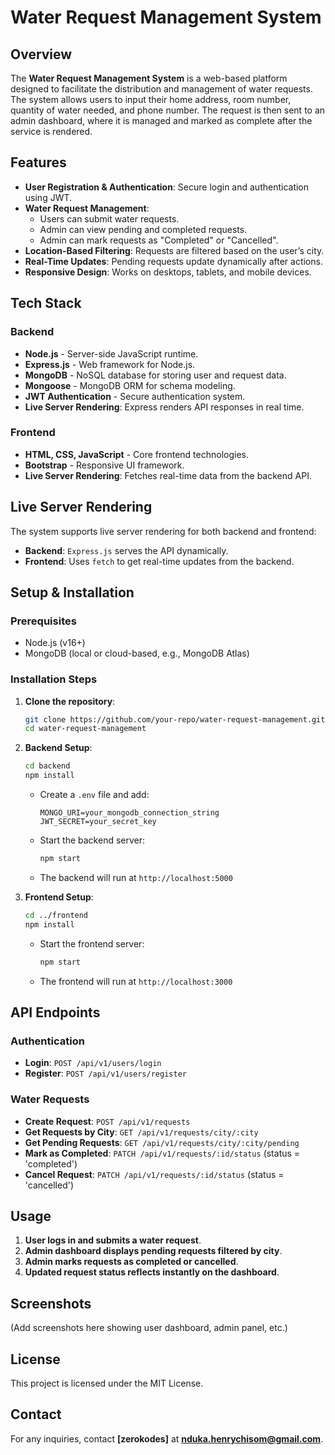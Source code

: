 # Water Request Management System

## Overview
The **Water Request Management System** is a web-based platform designed to facilitate the distribution and management of water requests. The system allows users to input their home address, room number, quantity of water needed, and phone number. The request is then sent to an admin dashboard, where it is managed and marked as complete after the service is rendered.

## Features
- **User Registration & Authentication**: Secure login and authentication using JWT.
- **Water Request Management**:
  - Users can submit water requests.
  - Admin can view pending and completed requests.
  - Admin can mark requests as "Completed" or "Cancelled".
- **Location-Based Filtering**: Requests are filtered based on the user’s city.
- **Real-Time Updates**: Pending requests update dynamically after actions.
- **Responsive Design**: Works on desktops, tablets, and mobile devices.

## Tech Stack
### Backend
- **Node.js** - Server-side JavaScript runtime.
- **Express.js** - Web framework for Node.js.
- **MongoDB** - NoSQL database for storing user and request data.
- **Mongoose** - MongoDB ORM for schema modeling.
- **JWT Authentication** - Secure authentication system.
- **Live Server Rendering**: Express renders API responses in real time.

### Frontend
- **HTML, CSS, JavaScript** - Core frontend technologies.
- **Bootstrap** - Responsive UI framework.
- **Live Server Rendering**: Fetches real-time data from the backend API.

## Live Server Rendering
The system supports live server rendering for both backend and frontend:
- **Backend**: `Express.js` serves the API dynamically.
- **Frontend**: Uses `fetch` to get real-time updates from the backend.

## Setup & Installation
### Prerequisites
- Node.js (v16+)
- MongoDB (local or cloud-based, e.g., MongoDB Atlas)

### Installation Steps
1. **Clone the repository**:
   ```bash
   git clone https://github.com/your-repo/water-request-management.git
   cd water-request-management
   ```

2. **Backend Setup**:
   ```bash
   cd backend
   npm install
   ```
   - Create a `.env` file and add:
     ```env
     MONGO_URI=your_mongodb_connection_string
     JWT_SECRET=your_secret_key
     ```
   - Start the backend server:
     ```bash
     npm start
     ```
   - The backend will run at `http://localhost:5000`

3. **Frontend Setup**:
   ```bash
   cd ../frontend
   npm install
   ```
   - Start the frontend server:
     ```bash
     npm start
     ```
   - The frontend will run at `http://localhost:3000`

## API Endpoints
### Authentication
- **Login**: `POST /api/v1/users/login`
- **Register**: `POST /api/v1/users/register`

### Water Requests
- **Create Request**: `POST /api/v1/requests`
- **Get Requests by City**: `GET /api/v1/requests/city/:city`
- **Get Pending Requests**: `GET /api/v1/requests/city/:city/pending`
- **Mark as Completed**: `PATCH /api/v1/requests/:id/status` (status = 'completed')
- **Cancel Request**: `PATCH /api/v1/requests/:id/status` (status = 'cancelled')

## Usage
1. **User logs in and submits a water request**.
2. **Admin dashboard displays pending requests filtered by city**.
3. **Admin marks requests as completed or cancelled**.
4. **Updated request status reflects instantly on the dashboard**.

## Screenshots
(Add screenshots here showing user dashboard, admin panel, etc.)

## License
This project is licensed under the MIT License.

## Contact
For any inquiries, contact **[zerokodes]** at **nduka.henrychisom@gmail.com**.


